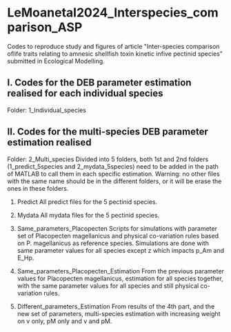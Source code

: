 # LeMoanetal2024_Interspecies_comparison_ASP
Codes to reproduce study and figures of article "Inter-species comparison oflife traits relating to amnesic shellfish toxin kinetic infive pectinid species" submitted in Ecological Modelling.


I. Codes for the DEB parameter estimation realised for each individual species
-----------------------------------------------------------------------------
Folder: 1_Individual_species


II. Codes for the multi-species DEB parameter estimation realised
-----------------------------------------------------------------------------
Folder: 2_Multi_species
Divided into 5 folders, both 1st and 2nd folders (1_predict_5species and 2_mydata_5species) need to be added in the path of MATLAB to call them in each specific estimation. Warning: no other files with the same name should be in the different folders, or it will be erase the ones in these folders.

1. Predict
All predict files for the 5 pectinid species.

2. Mydata
All mydata files for the 5 pectinid species.

3. Same_parameters_Placopecten
Scripts for simulations with parameter set of Placopecten magellanicus and physical co-variation rules based on P. magellanicus as reference species. Simulations are done with same parameter values for all species except z which impacts p_Am and E_Hp.

4. Same_parameters_Placopecten_Estimation
From the previous parameter values for Placopecten magellanicus, estimation for all species together, with the same parameter values for all species and still physical co-variation rules.

5. Different_parameters_Estimation
From results of the 4th part, and the new set of parameters, multi-species estimation with increasing weight on v only, pM only and v and pM.
